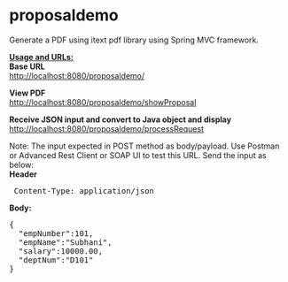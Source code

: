 # proposaldemo
Generate a PDF using itext pdf library using Spring MVC framework.

<u><b> Usage and URLs: </b> </u> <br/>
<b> Base URL </b><br/>
<a href="http://localhost:8080/proposaldemo/"> http://localhost:8080/proposaldemo/ </a> <br/>

<b>View PDF </b> <br/>
<a href="http://localhost:8080/proposaldemo/showProposal"> http://localhost:8080/proposaldemo/showProposal </a> <br/>

<b> Receive JSON input and convert to Java object and display </b> <br/>
<a href="http://localhost:8080/proposaldemo/processRequest"> http://localhost:8080/proposaldemo/processRequest </a> <br/>

Note: The input expected in POST method as body/payload. Use Postman or Advanced Rest Client or SOAP UI to test this URL. Send the input as below: <br/>
<b> Header </b> <br>
<pre> Content-Type: application/json </pre>
<b> Body: </b> <br/>
<pre>
{
  "empNumber":101,
  "empName":"Subhani",
  "salary":10000.00,
  "deptNum":"D101"
}
</pre>
